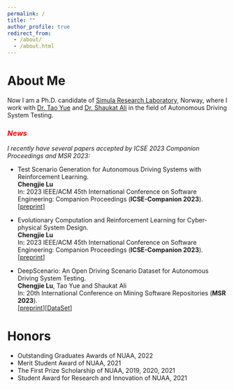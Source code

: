```yaml
---
permalink: /
title: ""
author_profile: true
redirect_from: 
  - /about/
  - /about.html
---
```


# About Me

Now I am a Ph.D. candidate of [Simula Research Laboratory](https://www.simula.no/people/chengjielu), Norway, where I work with [Dr. Tao Yue](https://www.simula.no/people/tao?f%5Bauthor%5D=2737) and [Dr. Shaukat Ali](https://www.simula.no/people/shaukat?f%5Bauthor%5D=2737) in the field of Autonomous Driving System Testing.

<!--  [University of Oslo](https://www.uio.no), Norway, and I work as a Research Fellow at -->

<!-- I received my B.Sc. degree in [College of Computer Science and Technology](https://cs.nuaa.edu.cn/) in June 2019 from [Nanjing University of Aeronautics and Astronautics](http://www.nuaa.edu.cn/). In the same year, I was admitted to study for a M.Sc. degree in Nanjing University of Aeronautics and Astronautics, under the supervision of Prof. Tao Yue. -->


### *<font color=Red>**News**</font>*

*I recently have several papers accepted by ICSE 2023 Companion Proceedings and MSR 2023:*

- Test Scenario Generation for Autonomous Driving Systems with Reinforcement Learning.<br>
**Chengjie Lu**<br>
In: 2023 IEEE/ACM 45th International Conference on Software Engineering: Companion Proceedings (**ICSE-Companion 2023**).<br>
[[preprint](http://chengjie-lu.github.io/files/ICSE2023_SRC.pdf)]

- Evolutionary Computation and Reinforcement Learning for Cyber-physical System Design.<br>
**Chengjie Lu**<br>
In: 2023 IEEE/ACM 45th International Conference on Software Engineering: Companion Proceedings (**ICSE-Companion 2023**).<br>
[[preprint](http://chengjie-lu.github.io/files/ICSE2023_DS.pdf)]

- DeepScenario: An Open Driving Scenario Dataset for Autonomous Driving System Testing.<br>
**Chengjie Lu**, Tao Yue and Shaukat Ali<br>
In: 20th International Conference on Mining Software Repositories (**MSR 2023**).<br>
[[preprint](http://chengjie-lu.github.io/files/MSR2023_Scenario_Dataset___Chengjie.pdf)][[DataSet](https://github.com/Simula-COMPLEX/DeepScenario)]



<!-- # Publications

## Journal

- Learning Configurations of Operating Environment of Autonomous Vehicles to Maximize their Collisions.<br>
**Chengjie Lu**, Yize Shi, Huihui Zhang, Man Zhang, Tiexin Wang, Tao Yue and Shaukat Ali<br>
In: IEEE Transactions on Software Engineering (**TSE**), 2022.<br>
[[preprint](http://chengjie-lu.github.io/files/TSE___DeepCollision.pdf)][[DataSet](https://github.com/simplexity-lab/DeepCollision)]

## Conference

- Enhancing the Realism of Autonomous Driving Simulation with Real-time Co-simulation.<br>
Qiwei Chen, Tiexin Wang, **Chengjie Lu**, Tao Yue and Shaukat Ali<br>
In: Proceedings of the 25th International Conference on Model Driven Engineering Languages and Systems: Companion Proceedings (**MODELS 2022**).<br>
[[PDF](http://chengjie-lu.github.io/files/MODELS_2022_Workshop.pdf)]

- Search-Based Selection and Prioritization of Test Scenarios for Autonomous Driving Systems.<br>
**Chengjie Lu**, Huihui Zhang and Tao Yue<br>
In: 13th Symposium on Search-Based Software Engineering (**SSBSE 2021**).<br>
[[PDF](http://chengjie-lu.github.io/files/Lu2021_Chapter_Search-BasedSelectionAndPriori.pdf)][[DataSet](https://github.com/simplexity-lab/SPECTRE)]

- Restricted Natural Language and Model-based Adaptive Test Generation for Autonomous Driving.<br>
Yize Shi, **Chengjie Lu**, Man Zhang, Huihui Zhang, Tao Yue and Shaukat Ali<br>
In: ACM/IEEE 24th International Conference on Model Driven Engineering Languages and Systems (**MODELS 2021**).<br>
[[PDF](http://chengjie-lu.github.io/files/LiveTCM_MODELS_2021.pdf)][[DataSet](https://github.com/simplexity-lab/LiveTCM)] -->


# Honors

- Outstanding Graduates Awards of NUAA, 2022
- Merit Student Award of NUAA, 2021
- The First Prize Scholarship of NUAA, 2019, 2020, 2021
- Student Award for Research and Innovation of NUAA, 2021
